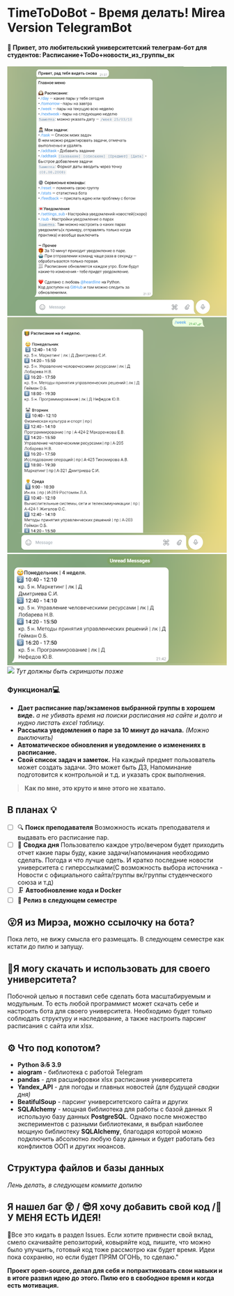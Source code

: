 TimeToDoBot - Время делать! Mirea Version TelegramBot
===================
#### 👋 __Привет, это любительский университетский телеграм-бот для студентов: Расписание+ToDo+новости_из_группы_вк__
![](1.png)![](4.png)![](2.png)
![](task_preview.gif)
*Тут должны быть скриншоты позже*
### Функционал💻
- __Дает расписание пар/экзаменов выбранной группы в хорошем виде.__ *а не убивать время на поиски расписания на сайте и долго и нудно листать excel таблицу.* 
- __Рассылка уведомления о паре за 10 минут до начала.__ *(Можно выключить)*
- __Автоматическое обновления и уведомление о изменениях в расписание.__
- __Свой список задач и заметок.__ 
На каждый предмет пользователь может создать задачи. Это может быть ДЗ, Напоминание подготовится к контрольной и т.д. и указать срок выполнения.
> __Как по мне, это круто и мне этого не хватало.__
## В планах 💡
- [ ] 🔍 __Поиск преподавателя__ 
Возможность искать преподавателя и выдавать его расписание пар.
- [ ] 📰 __Сводка дня__ 
Пользователю каждое утро/вечером будет приходить отчет какие пары буду, какие задачи/напоминания необходимо сделать. Погода и что лучше одеть. И кратко последние новости университета с гиперссылками(С возможность выбора источника - Новости с официального сайта/группы вк/группы студенческого союза и т.д)
- [ ] 🗜 __Автообновление кода и Docker__
- [ ] 🎉 __Релиз в следующем семестре__
## 😮Я из Мирэа, можно ссылочку на бота?
Пока лето, не вижу смысла его размещать. В следующем семестре как кстати до пилю и запущу.
## 🤔Я могу скачать и использовать для своего университета? 
Побочной целью я поставил себе сделать бота масштабируемым и модульным. То есть любой программист может скачать себе и настроить бота для своего университета. Необходимо будет только соблюдать структуру и наследование, а также настроить парсинг расписания с сайта или xlsx.
## ⚙ Что под копотом?
- __Python ~~3.5~~ 3.9__
- __aiogram__ - библиотека с работой Telegram
- __pandas__ - для расшифровки xlsx расписания университета
- __Yandex_API__ - для погоды и главных новостей *(для будущей сводки дня)*
- __BeatifulSoup__ - парсинг университетского сайта и других
- __SQLAlchemy__ - мощная библиотека для работы с базой данных
Я использую базу данных __PostgreSQL__. Однако после множество экспериментов с разными библиотеками, я выбрал наиболее мощную библиотеку __SQLAlchemy__, благодаря которой можно подключить абсолютно любую базу данных и будет работать без конфликтов ООП и других нюансов. 

## Структура файлов и базы данных
*Лень делать, в следующем коммите допилю*
## Я нашел баг 😲 / 😎Я хочу добавить свой код /🤯 У МЕНЯ ЕСТЬ ИДЕЯ!
📣Все это кидать в раздел Issues. Если хотите привнести свой вклад, смело скачивайте репозиторий, ковыряйте код, пишите, что можно было улучшить, готовый код тоже рассмотрю как будет время.
Идеи пока сохраняю, но если будет ПРЯМ ОГОНЬ, то сделаю."

__Проект open-source, делал для себя и попрактиковать свои навыки и в итоге развил идею до этого. Пилю его в свободное время и когда есть мотивация.__  

